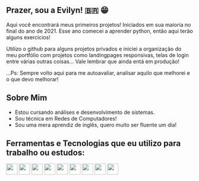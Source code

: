 ## Prazer, sou a Evilyn! 🇧🇷 😁

Aqui você encontrará meus primeiros projetos! Iniciados em sua maioria no final do ano de 2021.
Esse ano comecei a aprender python, então aqui terão alguns exercícios!

<p>Utilizo o github para alguns projetos privados e iniciei a organização do meu portfólio com projetos como landingpages responsivas, telas de login entre várias outras coisas... Vale lembrar que ainda entá em produção! </p>
<p>...Ps: Sempre volto aqui para me autoavaliar, analisar aquilo que melhorei e o que devo melhorar!</p>

## Sobre Mim
- Estou cursando análises e desenvolvimento de sistemas.
- Sou técnica em Redes de Computadores!
- Sou uma mera aprendiz de inglês, quero muito ser fluente um dia!

## Ferramentas e Tecnologias que eu utilizo para trabalho ou estudos:
<div width="100%" display="flex" gap="10px">
<img height="30px" width="30px" src="https://cdn.jsdelivr.net/gh/devicons/devicon/icons/nodejs/nodejs-original.svg" />  
<img height="30px" width="30px" src="https://cdn.jsdelivr.net/gh/devicons/devicon/icons/react/react-original.svg" />
<img height="30px" width="30px" src="https://cdn.jsdelivr.net/gh/devicons/devicon/icons/javascript/javascript-original.svg" />
<img height="30px" width="30px" src="https://cdn.jsdelivr.net/gh/devicons/devicon/icons/typescript/typescript-original.svg" />
<img height="30px" width="30px" src="https://cdn.jsdelivr.net/gh/devicons/devicon/icons/linux/linux-original.svg" />
<img height="30px" width="30px" src="https://cdn.jsdelivr.net/gh/devicons/devicon/icons/python/python-original.svg" />
<img height="30px" width="30px"src="https://cdn.jsdelivr.net/gh/devicons/devicon/icons/markdown/markdown-original.svg" />
<img height="30px" width="30px" src="https://cdn.jsdelivr.net/gh/devicons/devicon/icons/bootstrap/bootstrap-original.svg" />
<img height="30px" width="30px" src="https://cdn.jsdelivr.net/gh/devicons/devicon/icons/sass/sass-original.svg" />
          
                    
          
          
          
          
</div>
